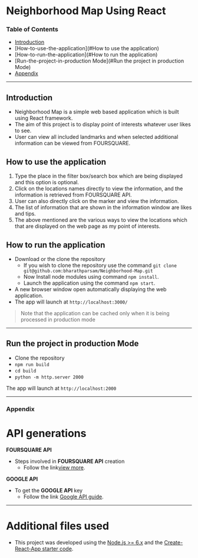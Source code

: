 # Neighborhood Map Using React

### Table of Contents

-   [Introduction](#Introduction)
-   [How-to-use-the-application](#How to use the application)
-   [How-to-run-the-application](#How to run the application)
-   [Run-the-project-in-production Mode](#Run the project in production Mode)
-   [Appendix](#Appendix)

* * *

## Introduction

-   Neighborhood Map is a simple web based application which is built using React framework.
-   The aim of this project is to display point of interests whatever user likes to see.
-   User can view all included landmarks and when selected additional information can be viewed from FOURSQUARE.

## How to use the application

1.  Type the place in the filter box/search box which are being displayed and this option is optional.
2.  Click on the locations names directly to view the information, and the information is retrieved from FOURSQUARE API.
3.  User can also directly click on the marker and view the information.
4.  The list of information that are shown in the information window are likes and tips.
5.  The above mentioned are the various ways to view the locations which that are displayed on the web page as my point of interests.

## How to run the application

-   Download or the clone the repository  
    -   If you wish to clone the repository use the command `git clone git@github.com:bharathparsam/Neighborhood-Map.git`
    -   Now Install node modules using command `npm install`.
    -   Launch the application using the command `npm start`.
-   A new browser window open automatically displaying the web application.  
-   The app will launch at `http://localhost:3000/`

>   Note that the application can be cached only when it is being processed in production mode

* * *

## Run the project in production Mode

-   Clone the repository
-   `npm run build`
-   `cd build`
-   `python -m http.server 2000`

The app will launch at `http://localhost:2000`

* * *

### Appendix

# API generations

**FOURSQUARE API**

-   Steps involved in **FOURSQUARE API** creation
    -   Follow the link[view more](https://developer.foursquare.com/docs).

**GOOGLE API**

-   To get the **GOOGLE API** key
    -   Follow the link [Google API guide](https://developers.google.com/maps/documentation/embed/get-api-key).

* * *

# Additional files used

-   This project was developed using the [Node.js >= 6.x](https://nodejs.org/en/) and the [Create-React-App starter code](https://github.com/facebookincubator/create-react-app).
